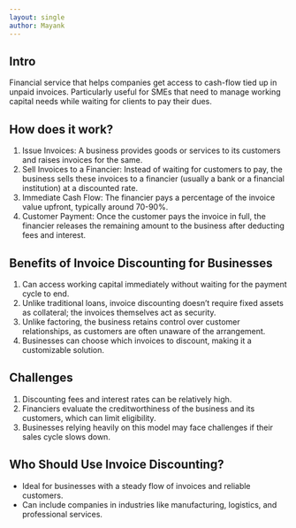 ```yaml
---
layout: single
author: Mayank
---
```



## Intro
Financial service that helps companies get access to cash-flow tied up in unpaid invoices.
Particularly useful for SMEs that need to manage working capital needs while waiting for clients to pay their dues.


## How does it work?
1. Issue Invoices: A business provides goods or services to its customers and raises invoices for the same.
2. Sell Invoices to a Financier: Instead of waiting for customers to pay, the business sells these invoices to a financier (usually a bank or a financial institution) at a discounted rate.
3. Immediate Cash Flow: The financier pays a percentage of the invoice value upfront, typically around 70-90%.
4. Customer Payment: Once the customer pays the invoice in full, the financier releases the remaining amount to the business after deducting fees and interest.


## Benefits of Invoice Discounting for Businesses

1. Can access working capital immediately without waiting for the payment cycle to end.
2. Unlike traditional loans, invoice discounting doesn’t require fixed assets as collateral; the invoices themselves act as security.
3. Unlike factoring, the business retains control over customer relationships, as customers are often unaware of the arrangement.
4. Businesses can choose which invoices to discount, making it a customizable solution.

## Challenges 
1. Discounting fees and interest rates can be relatively high.
2. Financiers evaluate the creditworthiness of the business and its customers, which can limit eligibility.
3. Businesses relying heavily on this model may face challenges if their sales cycle slows down.

## Who Should Use Invoice Discounting?
- Ideal for businesses with a steady flow of invoices and reliable customers.
- Can include companies in industries like manufacturing, logistics, and professional services. 

